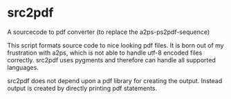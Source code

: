 # src2pdf
A sourcecode to pdf converter (to replace the a2ps-ps2pdf-sequence)

This script formats source code to nice looking pdf files. It is born out of my frustration with 
a2ps, which is not able to handle utf-8 encoded files correctly. src2pdf uses pygments and therefore
can handle all supported languages.

src2pdf does not depend upon a pdf library for creating the output. Instead output is created by 
directly printing pdf statements. 
